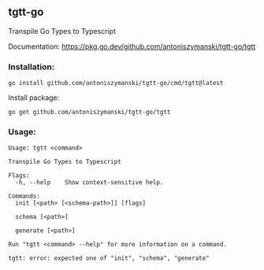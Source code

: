 ## tgtt-go

Transpile Go Types to Typescript

Documentation: https://pkg.go.dev/github.com/antoniszymanski/tgtt-go/tgtt

### Installation:

```
go install github.com/antoniszymanski/tgtt-go/cmd/tgtt@latest
```

Install package:

```
go get github.com/antoniszymanski/tgtt-go/tgtt
```

### Usage:

```
Usage: tgtt <command>

Transpile Go Types to Typescript

Flags:
  -h, --help    Show context-sensitive help.

Commands:
  init [<path> [<schema-path>]] [flags]

  schema [<path>]

  generate [<path>]

Run "tgtt <command> --help" for more information on a command.

tgtt: error: expected one of "init", "schema", "generate"

```
